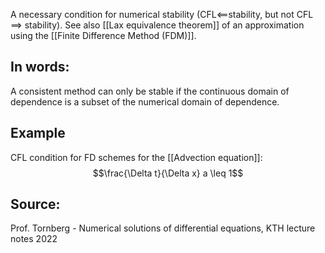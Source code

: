 A necessary condition for numerical stability (CFL$\impliedby$stability, but not CFL $\implies$ stability).
See also [[Lax equivalence theorem]] of an approximation using the [[Finite Difference Method (FDM)]].


## In words:
A consistent method can only be stable if the continuous domain of dependence is a subset of the numerical domain of dependence.


## Example
CFL condition for FD schemes for the [[Advection equation]]:
$$\frac{\Delta t}{\Delta x} a \leq 1$$


## Source:
Prof. Tornberg - Numerical solutions of differential equations, KTH lecture notes 2022